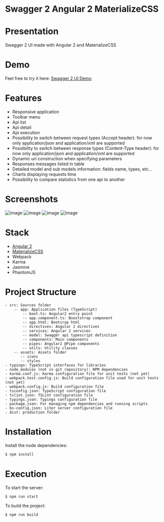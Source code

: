 Swagger 2 Angular 2 MaterializeCSS
==========

# Presentation
Swagger 2 UI made with Angular 2 and MaterializeCSS

# Demo
Feel free to try it here: [Swagger 2 UI Demo](http://linkia-demo.redfroggy.fr/swagger2)

# Features
- Responsive application
- Toolbar menu
- Api list
- Api detail
- Api execution
- Possibility to switch between request types (Accept header): for now only application/json and application/xml are supported
- Possibility to switch between response types (Content-Type header): for now only application/json and application/xml are supported
- Dynamic url construction when specifying parameters
- Responses messages listed in table
- Detailed model and sub models information: fields name, types, etc...
- Charts displaying requests time
- Possibility to compare statistics from one api to another

# Screenshots
![image](http://i.imgur.com/mppox2Y.png?1)
![image](http://i.imgur.com/xQ4nnKj.png?1)
![image](http://i.imgur.com/n3KcvFI.png?1)
![image](http://i.imgur.com/OBZHvqK.png?1) 

# Stack
- [Angular 2](https://angular.io)
- [MaterializeCSS](http://materializecss.com)
- Webpack
- Karma
- Jasmine
- PhantomJS

# Project Structure

```
- src: Sources folder
    -- app: Application files (TypeScript)
		-- boot.ts: Angular2 entry point
		-- app.component.ts: Booststrap component
		-- app.html: Bootsrap html
		-- directives: Angular 2 directives
		-- services: Angular 2 services
		-- model: Swagger api typescript definition
		-- components: Main components
		-- pipes: Angular2 @Pipe components
		-- utils: Utility classes
    -- assets: Assets folder
	   -- icons
	   -- styles
- typings: TypeScript interfaces for libraries
- node_modules (not in git repository): NPM dependencies
- karma.conf.js: Karma configuration file for unit tests (not yet)
- webpack.test.config.js: Build configuration file used for unit tests (not yet)
- webpack.config.js: Build configuration file
- tsconfig.json: TypeScript configuration file
- tslint.json: TSLint configuration file
- typings.json: Typings configuration file
- package.json: For managing npm dependencies and running scripts
- bs-config.json: Liter server configuration file
- dist: production folder
```


# Installation
Install the node dependencies:
```bash
$ npm install
```

# Execution
To start the server:
```bash
$ npm run start
```
To build the project:
```bash
$ npm run build
```